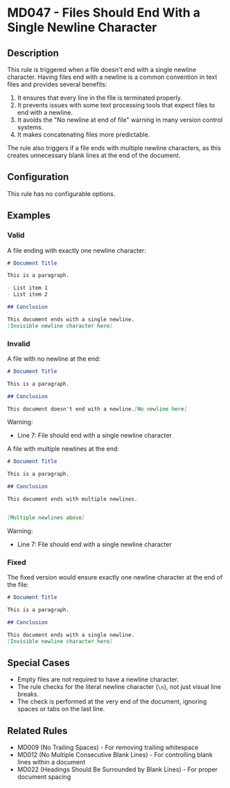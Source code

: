 # MD047 - Files Should End With a Single Newline Character

## Description

This rule is triggered when a file doesn't end with a single newline character. Having files end with a newline is a common convention in text files and provides several benefits:

1. It ensures that every line in the file is terminated properly.
2. It prevents issues with some text processing tools that expect files to end with a newline.
3. It avoids the "No newline at end of file" warning in many version control systems.
4. It makes concatenating files more predictable.

The rule also triggers if a file ends with multiple newline characters, as this creates unnecessary blank lines at the end of the document.

## Configuration

This rule has no configurable options.

## Examples

### Valid

A file ending with exactly one newline character:

```markdown
# Document Title

This is a paragraph.

- List item 1
- List item 2

## Conclusion

This document ends with a single newline.
[Invisible newline character here]
```

### Invalid

A file with no newline at the end:

```markdown
# Document Title

This is a paragraph.

## Conclusion

This document doesn't end with a newline.[No newline here]
```

Warning:
- Line 7: File should end with a single newline character

A file with multiple newlines at the end:

```markdown
# Document Title

This is a paragraph.

## Conclusion

This document ends with multiple newlines.


[Multiple newlines above]
```

Warning:
- Line 7: File should end with a single newline character

### Fixed

The fixed version would ensure exactly one newline character at the end of the file:

```markdown
# Document Title

This is a paragraph.

## Conclusion

This document ends with a single newline.
[Invisible newline character here]
```

## Special Cases

- Empty files are not required to have a newline character.
- The rule checks for the literal newline character (`\n`), not just visual line breaks.
- The check is performed at the very end of the document, ignoring spaces or tabs on the last line.

## Related Rules

- MD009 (No Trailing Spaces) - For removing trailing whitespace
- MD012 (No Multiple Consecutive Blank Lines) - For controlling blank lines within a document
- MD022 (Headings Should Be Surrounded by Blank Lines) - For proper document spacing 